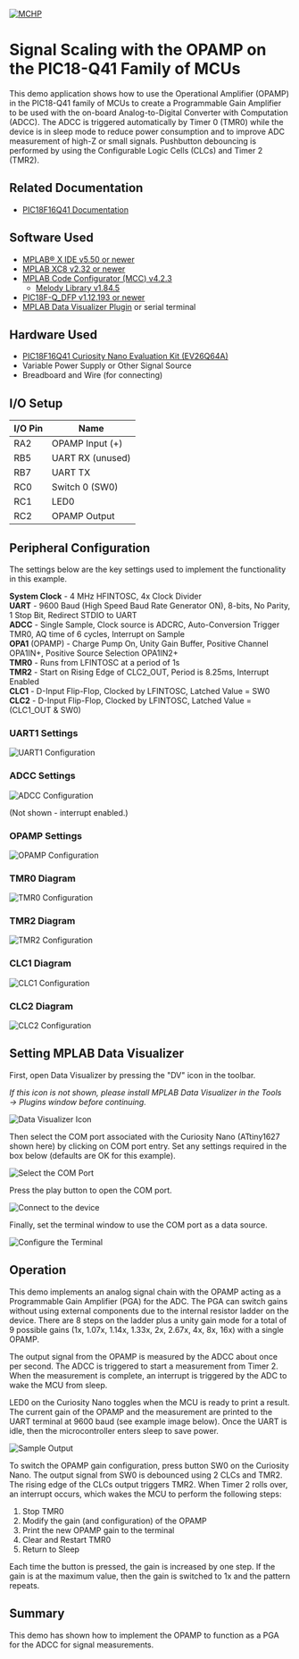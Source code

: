 <!-- Please do not change this logo with link -->

[![MCHP](images/microchip.png)](https://www.microchip.com)

# Signal Scaling with the OPAMP on the PIC18-Q41 Family of MCUs

This demo application shows how to use the Operational Amplifier (OPAMP) in the PIC18-Q41 family of MCUs to create a Programmable Gain Amplifier to be used with the on-board Analog-to-Digital Converter with Computation (ADCC). The ADCC is triggered automatically by Timer 0 (TMR0) while the device is in sleep mode to reduce power consumption and to improve ADC measurement of high-Z or small signals. Pushbutton debouncing is performed by using the Configurable Logic Cells (CLCs) and Timer 2 (TMR2).

## Related Documentation

- [PIC18F16Q41 Documentation](https://www.microchip.com/en-us/product/PIC18F16Q41?utm_source=GitHub&utm_medium=TextLink&utm_campaign=MCU8_MMTCha_pic18q41&utm_content=pic18f1q41-analog-demo-mplab-mcc-github)

## Software Used

- [MPLAB® X IDE v5.50 or newer](https://www.microchip.com/en-us/development-tools-tools-and-software/mplab-x-ide?utm_source=GitHub&utm_medium=TextLink&utm_campaign=MCU8_MMTCha_pic18q41&utm_content=pic18f1q41-analog-demo-mplab-mcc-github)
- [MPLAB XC8 v2.32 or newer](https://www.microchip.com/en-us/development-tools-tools-and-software/mplab-xc-compilers?utm_source=GitHub&utm_medium=TextLink&utm_campaign=MCU8_MMTCha_pic18q41&utm_content=pic18f1q41-analog-demo-mplab-mcc-github)
- [MPLAB Code Configurator (MCC) v4.2.3](https://www.microchip.com/en-us/development-tools-tools-and-software/embedded-software-center/mplab-code-configurator?utm_source=GitHub&utm_medium=TextLink&utm_campaign=MCU8_MMTCha_pic18q41&utm_content=pic18f1q41-analog-demo-mplab-mcc-github)
  - [Melody Library v1.84.5](https://www.microchip.com/en-us/development-tools-tools-and-software/embedded-software-center/mplab-code-configurator?utm_source=GitHub&utm_medium=TextLink&utm_campaign=MCU8_MMTCha_pic18q41&utm_content=pic18f1q41-analog-demo-mplab-mcc-github)
- [PIC18F-Q_DFP v1.12.193 or newer](https://packs.download.microchip.com/)
- [MPLAB Data Visualizer Plugin](https://www.microchip.com/en-us/development-tools-tools-and-software/embedded-software-center/mplab-data-visualizer?utm_source=GitHub&utm_medium=TextLink&utm_campaign=MCU8_MMTCha_pic18q41&utm_content=pic18f1q41-analog-demo-mplab-mcc-github) or serial terminal

## Hardware Used

- [PIC18F16Q41 Curiosity Nano Evaluation Kit (EV26Q64A)](https://www.microchip.com/en-us/development-tool/EV26Q64A?utm_source=GitHub&utm_medium=TextLink&utm_campaign=MCU8_MMTCha_pic18q41&utm_content=pic18f1q41-analog-demo-mplab-mcc-github)
- Variable Power Supply or Other Signal Source
- Breadboard and Wire (for connecting)

## I/O Setup

| I/O Pin | Name
| ------  | ----
| RA2 | OPAMP Input (+)
| RB5 | UART RX (unused)
| RB7 | UART TX
| RC0 | Switch 0 (SW0)
| RC1 | LED0
| RC2 | OPAMP Output

## Peripheral Configuration

The settings below are the key settings used to implement the functionality in this example.

**System Clock** - 4 MHz HFINTOSC, 4x Clock Divider  
**UART** - 9600 Baud (High Speed Baud Rate Generator ON), 8-bits, No Parity, 1 Stop Bit, Redirect STDIO to UART  
**ADCC** - Single Sample, Clock source is ADCRC, Auto-Conversion Trigger TMR0, AQ time of 6 cycles, Interrupt on Sample  
**OPA1** (OPAMP) - Charge Pump On, Unity Gain Buffer, Positive Channel OPA1IN+, Positive Source Selection OPA1IN2+  
**TMR0** - Runs from LFINTOSC at a period of 1s  
**TMR2** -  Start on Rising Edge of CLC2_OUT, Period is 8.25ms, Interrupt Enabled     
**CLC1** - D-Input Flip-Flop, Clocked by LFINTOSC, Latched Value = SW0   
**CLC2** - D-Input Flip-Flop, Clocked by LFINTOSC, Latched Value = (CLC1_OUT & SW0)  

### UART1 Settings

![UART1 Configuration](./images/UART1.PNG)

### ADCC Settings

![ADCC Configuration](./images/ADCC.PNG)  

(Not shown - interrupt enabled.)

### OPAMP Settings

![OPAMP Configuration](./images/OPAMP.PNG)

### TMR0 Diagram

![TMR0 Configuration](./images/Timer0.PNG)

### TMR2 Diagram

![TMR2 Configuration](./images/Timer2.PNG)

### CLC1 Diagram

![CLC1 Configuration](./images/clc1.png)

### CLC2 Diagram

![CLC2 Configuration](./images/clc2.png)

## Setting MPLAB Data Visualizer

First, open Data Visualizer by pressing the "DV" icon in the toolbar.

*If this icon is not shown, please install MPLAB Data Visualizer in the Tools &rarr; Plugins window before continuing.*

![Data Visualizer Icon](./images/DVsetup1.PNG)

Then select the COM port associated with the Curiosity Nano (ATtiny1627 shown here) by clicking on COM port entry. Set any settings required in the box below (defaults are OK for this example).

![Select the COM Port](./images/DVsetup2.PNG)

Press the play button to open the COM port.

![Connect to the device](./images/DVsetup3.PNG)

Finally, set the terminal window to use the COM port as a data source.

![Configure the Terminal](./images/DVsetup4.PNG)

## Operation

This demo implements an analog signal chain with the OPAMP acting as a Programmable Gain Amplifier (PGA) for the ADC. The PGA can switch gains without using external components due to the internal resistor ladder on the device. There are 8 steps on the ladder plus a unity gain mode for a total of 9 possible gains (1x, 1.07x, 1.14x, 1.33x, 2x, 2.67x, 4x, 8x, 16x) with a single OPAMP.

The output signal from the OPAMP is measured by the ADCC about once per second. The ADCC is triggered to start a measurement from Timer 2. When the measurement is complete, an interrupt is triggered by the ADC to wake the MCU from sleep.

LED0 on the Curiosity Nano toggles when the MCU is ready to print a result. The current gain of the OPAMP and the measurement are printed to the UART terminal at 9600 baud (see example image below). Once the UART is idle, then the microcontroller enters sleep to save power.

![Sample Output](./images/sampleOutput.PNG)

To switch the OPAMP gain configuration, press button SW0 on the Curiosity Nano. The output signal from SW0 is debounced using 2 CLCs and TMR2. The rising edge of the CLCs output triggers TMR2. When Timer 2 rolls over, an interrupt occurs, which wakes the MCU to perform the following steps:

1. Stop TMR0
2. Modify the gain (and configuration) of the OPAMP
3. Print the new OPAMP gain to the terminal
4. Clear and Restart TMR0
5. Return to Sleep

Each time the button is pressed, the gain is increased by one step. If the gain is at the maximum value, then the gain is switched to 1x and the pattern repeats.

## Summary
This demo has shown how to implement the OPAMP to function as a PGA for the ADCC for signal measurements.

